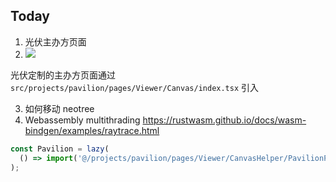 ## Today

1. 光伏主办方页面
2. ![](Pasted%20image%2020240308092742.png)

光伏定制的主办方页面通过 `src/projects/pavilion/pages/Viewer/Canvas/index.tsx` 引入

3. 如何移动 neotree
4. Webassembly multithrading https://rustwasm.github.io/docs/wasm-bindgen/examples/raytrace.html

```ts
const Pavilion = lazy(
  () => import('@/projects/pavilion/pages/Viewer/CanvasHelper/PavilionPanel')
);
```